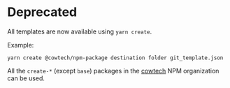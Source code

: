 # Deprecated

All templates are now available using `yarn create`.

Example:

```
yarn create @cowtech/npm-package destination folder git_template.json
```

All the `create-*` (except `base`) packages in the [cowtech](https://npmjs.com/org/cowtech) NPM organization can be used.
